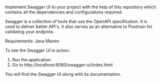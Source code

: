 Implement Swagger UI to your project with the help of this repository which contains all the dependencies and configurations required.

Swagger is a collection of tools that use the OpenAPI specification. It is used to deliver better API's.
It also serves as an alternative to Postman for validating your endpints.

Requirements:
Java
Maven

To see the Swagger UI in action:
  1. Run the application.
  2. Go to http://localhost:8080/swagger-ui/index.html

You will find the Swagger UI along with its documentation.
